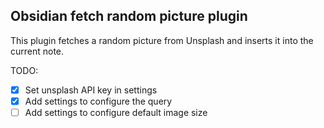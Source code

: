 ## Obsidian fetch random picture plugin

This plugin fetches a random picture from Unsplash and inserts it into the current note.

TODO:
- [x] Set unsplash API key in settings
- [x] Add settings to configure the query
- [ ] Add settings to configure default image size
